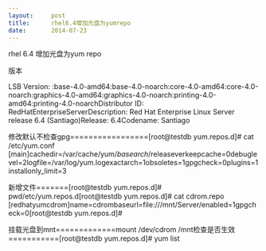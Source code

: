```yaml
---
layout:     post
title:      rhel6.4增加光盘为yumrepo
date:       2014-07-23
---
```

rhel 6.4 增加光盘为yum repo 

版本

LSB Version: :base-4.0-amd64:base-4.0-noarch:core-4.0-amd64:core-4.0-noarch:graphics-4.0-amd64:graphics-4.0-noarch:printing-4.0-amd64:printing-4.0-noarchDistributor ID:	RedHatEnterpriseServerDescription:	Red Hat Enterprise Linux Server release 6.4 (Santiago)Release:	6.4Codename:	Santiago

修改默认不检查gpg=================[root@testdb yum.repos.d]# cat /etc/yum.conf [main]cachedir=/var/cache/yum/$basearch/$releaseverkeepcache=0debuglevel=2logfile=/var/log/yum.logexactarch=1obsoletes=1gpgcheck=0plugins=1installonly_limit=3

新增文件=======[root@testdb yum.repos.d]# pwd/etc/yum.repos.d[root@testdb yum.repos.d]# cat cdrom.repo [redhatyumcdrom]name=cdrombaseurl=file:///mnt/Server/enabled=1gpgcheck=0[root@testdb yum.repos.d]# 

挂载光盘到mnt=============mount /dev/cdrom /mnt检查是否生效===========[root@testdb yum.repos.d]# yum list
